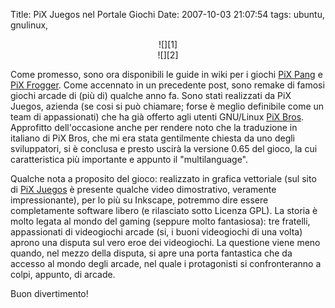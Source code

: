 Title: PiX Juegos nel Portale Giochi
Date:  2007-10-03 21:07:54
tags: ubuntu, gnulinux,

<center>![][1]<br>![][2]</center>

Come promesso, sono ora disponibili le guide in wiki per i giochi [PiX
Pang][3] e [PiX Frogger][4]. Come accennato in un precedente post, sono remake
di famosi giochi arcade di (più di) qualche anno fa. Sono stati realizzati da
PiX Juegos, azienda (se cosi si può chiamare; forse è meglio definibile come
un team di appassionati) che ha già offerto agli utenti GNU/Linux [PiX
Bros][5]. Approfitto dell'occasione anche per rendere noto che la traduzione
in italiano di PiX Bros, che mi era stata gentilmente chiesta da uno degli
sviluppatori, si è conclusa e presto uscirà la versione 0.65 del gioco, la cui
caratteristica più importante e appunto il "multilanguage".


Qualche nota a
proposito del gioco: realizzato in grafica vettoriale (sul sito di [PiX
Juegos][6] è presente qualche video dimostrativo, veramente impressionante),
per lo più su Inkscape, potremmo dire essere completamente software libero (e
rilasciato sotto Licenza GPL). La storia è molto legata al mondo del gaming
(seppure molto fantasiosa): tre fratelli, appassionati di videogiochi arcade
(si, i buoni videogiochi di una volta) aprono una disputa sul vero eroe dei
videogiochi. La questione viene meno quando, nel mezzo della disputa, si apre
una porta fantastica che da accesso al mondo degli arcade, nel quale i
protagonisti si confronteranno a colpi, appunto, di arcade.


Buon divertimento!

   [1]: http://dl.dropbox.com/u/369614/blog/img_red/pixpang1.png

   [2]: http://dl.dropbox.com/u/369614/blog/img_red/pixfrogger1.png

   [3]: http://wiki.ubuntu-it.org/Giochi/Puzzle/PiXPang

   [4]: http://wiki.ubuntu-it.org/Giochi/Puzzle/PiXFrogger

   [5]: http://wiki.ubuntu-it.org/Giochi/Puzzle/PixBros

   [6]: http://www.pixjuegos.com/?q=node/59
